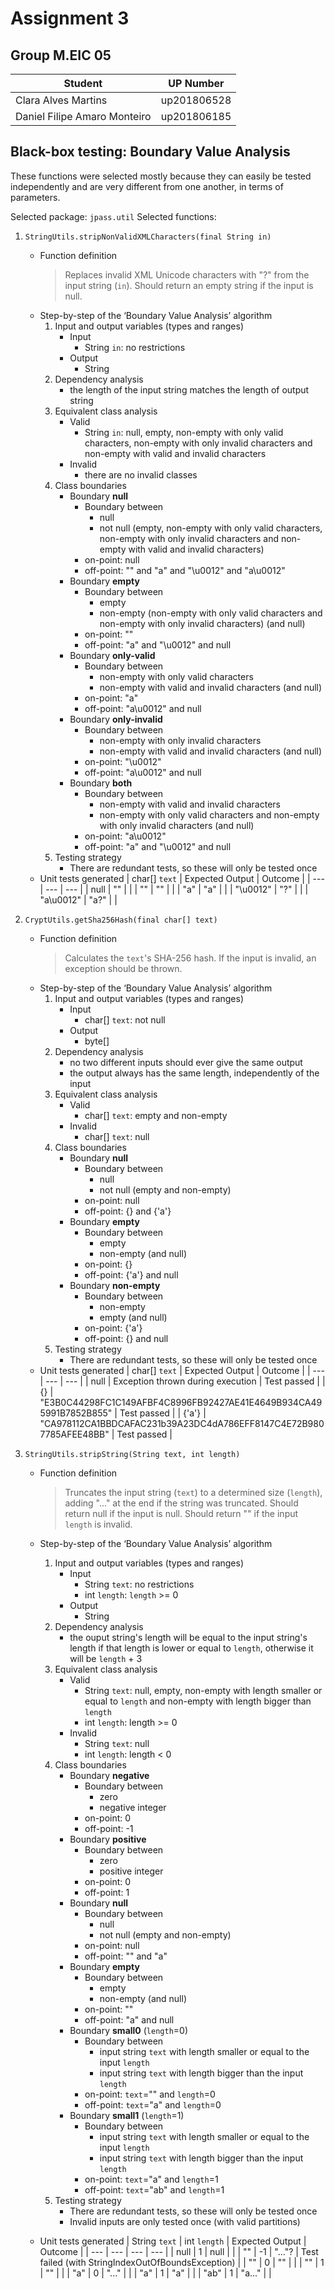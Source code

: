 # Assignment 3

## Group M.EIC 05

| Student | UP Number |
| --- | --- |
| Clara Alves Martins | up201806528 |
| Daniel Filipe Amaro Monteiro | up201806185 |

## Black-box testing: Boundary Value Analysis

These functions were selected mostly because they can easily be tested independently and are very different from one another, in terms of parameters.

Selected package: `jpass.util`
Selected functions:
1. `StringUtils.stripNonValidXMLCharacters(final String in)`
    - Function definition
        > Replaces invalid XML Unicode characters with "?" from the input string (`in`). Should return an empty string if the input is null.
    - Step-by-step of the ‘Boundary Value Analysis’ algorithm
        1. Input and output variables (types and ranges)
            - Input
                - String `in`: no restrictions
            - Output
                - String
        2. Dependency analysis
            - the length of the input string matches the length of output string
        3. Equivalent class analysis
            - Valid
                - String `in`: null, empty, non-empty with only valid characters, non-empty with only invalid characters and non-empty with valid and invalid characters
            - Invalid
                - there are no invalid classes
        4. Class boundaries
            - Boundary **null**
                - Boundary between
                    - null
                    - not null (empty, non-empty with only valid characters, non-empty with only invalid characters and non-empty with valid and invalid characters)
                - on-point: null
                - off-point: "" and "a" and "\u0012" and "a\u0012"
            - Boundary **empty**
                - Boundary between
                    - empty
                    - non-empty (non-empty with only valid characters and non-empty with only invalid characters) (and null)
                - on-point: ""
                - off-point: "a" and "\u0012" and null
            - Boundary **only-valid**
                - Boundary between
                    - non-empty with only valid characters
                    - non-empty with valid and invalid characters (and null)
                - on-point: "a"
                - off-point: "a\u0012" and null
            - Boundary **only-invalid**
                - Boundary between
                    - non-empty with only invalid characters
                    - non-empty with valid and invalid characters (and null)
                - on-point: "\u0012"
                - off-point: "a\u0012" and null
            - Boundary **both**
                - Boundary between
                    - non-empty with valid and invalid characters
                    - non-empty with only valid characters and non-empty with only invalid characters (and null)
                - on-point: "a\u0012"
                - off-point: "a" and "\u0012" and null
        5. Testing strategy
            - There are redundant tests, so these will only be tested once
    - Unit tests generated
        | char[] `text` | Expected Output | Outcome |
        | --- | --- | --- |
        | null      | ""   |  |
        | ""        | ""   |  |
        | "a"       | "a"  |  |
        | "\u0012"  | "?"  |  |
        | "a\u0012" | "a?" |  |

2. `CryptUtils.getSha256Hash(final char[] text)`
    - Function definition
        > Calculates the `text`'s SHA-256 hash. If the input is invalid, an exception should be thrown.
    - Step-by-step of the ‘Boundary Value Analysis’ algorithm
        1. Input and output variables (types and ranges)
            - Input
                - char[] `text`: not null
            - Output
                - byte[]
        2. Dependency analysis
            - no two different inputs should ever give the same output
            - the output always has the same length, independently of the input
        3. Equivalent class analysis
            - Valid
                - char[] `text`: empty and non-empty
            - Invalid
                - char[] `text`: null
        4. Class boundaries
            - Boundary **null**
                - Boundary between
                    - null
                    - not null (empty and non-empty)
                - on-point: null
                - off-point: {} and {'a'}
            - Boundary **empty**
                - Boundary between
                    - empty
                    - non-empty (and null)
                - on-point: {}
                - off-point: {'a'} and null
            - Boundary **non-empty**
                - Boundary between
                    - non-empty
                    - empty (and null)
                - on-point: {'a'}
                - off-point: {} and null
        5. Testing strategy
            - There are redundant tests, so these will only be tested once
    - Unit tests generated
        | char[] `text` | Expected Output | Outcome |
        | --- | --- | --- |
        | null | Exception thrown during execution | Test passed |
        | {} | "E3B0C44298FC1C149AFBF4C8996FB92427AE41E4649B934CA495991B7852B855" | Test passed |
        | {'a'} | "CA978112CA1BBDCAFAC231b39A23DC4dA786EFF8147C4E72B9807785AFEE48BB" | Test passed |

3. `StringUtils.stripString(String text, int length)`
    - Function definition
        > Truncates the input string (`text`) to a determined size (`length`), adding "..." at the end if the string was truncated. Should return null if the input is null. Should return "" if the input `length` is invalid.
    - Step-by-step of the ‘Boundary Value Analysis’ algorithm
        1. Input and output variables (types and ranges)
            - Input
                - String `text`: no restrictions
                - int `length`: `length` >= 0
            - Output
                - String
        2. Dependency analysis
            - the ouput string's length will be equal to the input string's length if that length is lower or equal to `length`, otherwise it will be `length` + 3
        3. Equivalent class analysis
            - Valid
                - String `text`: null, empty, non-empty with length smaller or equal to `length` and non-empty with length bigger than `length`
                - int `length`: length >= 0
            - Invalid
                - String `text`: null
                - int `length`: length < 0
        4. Class boundaries
            - Boundary **negative**
                - Boundary between
                    - zero
                    - negative integer
                - on-point: 0
                - off-point: -1
            - Boundary **positive**
                - Boundary between
                    - zero
                    - positive integer
                - on-point: 0
                - off-point: 1
            - Boundary **null**
                - Boundary between
                    - null
                    - not null (empty and non-empty)
                - on-point: null
                - off-point: "" and "a"
            - Boundary **empty**
                - Boundary between
                    - empty
                    - non-empty (and null)
                - on-point: ""
                - off-point: "a" and null
            - Boundary **small0** (`length`=0)
                - Boundary between
                    - input string `text` with length smaller or equal to the input `length`
                    - input string `text` with length bigger than the input `length`
                - on-point: `text`="" and `length`=0
                - off-point: `text`="a" and `length`=0
            - Boundary **small1** (`length`=1)
                - Boundary between
                    - input string `text` with length smaller or equal to the input `length`
                    - input string `text` with length bigger than the input `length`
                - on-point: `text`="a" and `length`=1
                - off-point: `text`="ab" and `length`=1
        5. Testing strategy
            - There are redundant tests, so these will only be tested once
            - Invalid inputs are only tested once (with valid partitions)
           
    - Unit tests generated
        | String `text` | int `length` | Expected Output | Outcome |
        | ---  | --- |   ---   | --- |
        | null | 1   |  null   |     |
        | ""   | -1  |  "..."? | Test failed (with StringIndexOutOfBoundsException) |
        | ""   | 0   |  ""     |     |
        | ""   | 1   |  ""     |     |
        | "a"  | 0   |  "..."  |     |
        | "a"  | 1   |  "a"    |     |
        | "ab" | 1   |  "a..." |     |
